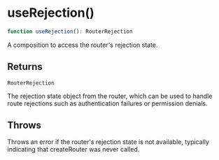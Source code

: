 # useRejection()

```ts
function useRejection(): RouterRejection
```

A composition to access the router's rejection state.

## Returns

`RouterRejection`

The rejection state object from the router, which can be used to handle route rejections such as authentication failures or permission denials.

## Throws

Throws an error if the router's rejection state is not available, typically indicating that createRouter was never called.
